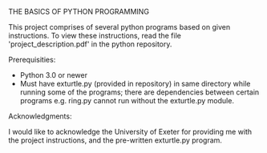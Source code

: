 THE BASICS OF PYTHON PROGRAMMING

This project comprises of several python programs based on given instructions. To view these instructions, read the file 'project_description.pdf' in the python repository.

Prerequisities:

  - Python 3.0 or newer
  - Must have exturtle.py (provided in repository) in same directory while running some of the programs; there are       dependencies between certain programs e.g. ring.py cannot run without the exturtle.py module.

Acknowledgments:

I would like to acknowledge the University of Exeter for providing me with the project instructions, and the pre-written exturtle.py program.
